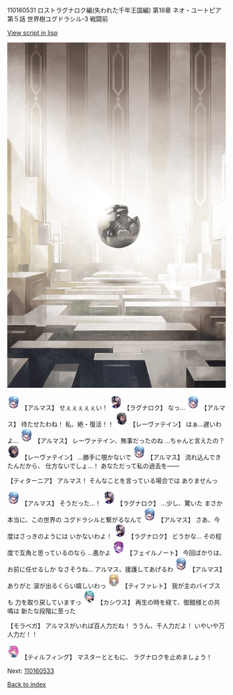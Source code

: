 110160531 ロストラグナロク編(失われた千年王国編) 第16章 ネオ・ユートピア 第５話 世界樹ユグドラシル-3 戦闘前

[View script in lisp](../scripts/110160531.txt)

![abyss_room.png](../images/backgrounds/abyss_room.png)

<img src="../images/units/3103811.png" alt="3103811.png" height="34"/>
【アルマス】
せぇぇぇぇぇい！

<img src="../images/units/3103619.png" alt="3103619.png" height="34"/>
【ラグナロク】
なっ…

<img src="../images/units/3103811.png" alt="3103811.png" height="34"/>
【アルマス】
待たせたわね！
私、絶・復活！！

<img src="../images/units/3100211.png" alt="3100211.png" height="34"/>
【レーヴァテイン】
はぁ…遅いわよ…

<img src="../images/units/3103811.png" alt="3103811.png" height="34"/>
【アルマス】
レーヴァテイン、無事だったのね
…ちゃんと言えたの？

<img src="../images/units/3100211.png" alt="3100211.png" height="34"/>
【レーヴァテイン】
…勝手に覗かないで

<img src="../images/units/3103811.png" alt="3103811.png" height="34"/>
【アルマス】
流れ込んできたんだから、
仕方ないでしょ…！
あなただって私の過去を――

【ティターニア】
アルマス！
そんなことを言っている場合では
ありませんっ

<img src="../images/units/3103811.png" alt="3103811.png" height="34"/>
【アルマス】
そうだった…！

<img src="../images/units/3103619.png" alt="3103619.png" height="34"/>
【ラグナロク】
…少し、驚いた
まさか本当に、この世界の
ユグドラシルと繋がるなんて

<img src="../images/units/3103811.png" alt="3103811.png" height="34"/>
【アルマス】
さあ、今度はさっきのようには
いかないわよ！

<img src="../images/units/3103619.png" alt="3103619.png" height="34"/>
【ラグナロク】
どうかな…
その程度で互角と思っているのなら
…愚かよ

<img src="../images/units/3401911.png" alt="3401911.png" height="34"/>
【フェイルノート】
今回ばかりは、お前に任せるしか
なさそうね…
アルマス、援護してあげるわ

<img src="../images/units/3103811.png" alt="3103811.png" height="34"/>
【アルマス】
ありがと
涙が出るくらい嬉しいわっ

<img src="../images/units/3503211.png" alt="3503211.png" height="34"/>
【ティファレト】
我が主のバイブスも
力を取り戻していますっ

<img src="../images/units/3303111.png" alt="3303111.png" height="34"/>
【カシウス】
再生の時を経て、御館様との共鳴は
新たな段階に至った

【モラベガ】
アルマスがいれば百人力だね！
ううん、千人力だよ！
いやいや万人力だ！！

<img src="../images/units/3101411.png" alt="3101411.png" height="34"/>
【ティルフィング】
マスターとともに、
ラグナロクを止めましょう！

Next: [110160533](110160533.md)

[Back to index](index.md)
